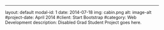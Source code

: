 ---
layout: default
modal-id: 1
date: 2014-07-18
img: cabin.png
alt: image-alt
#project-date: April 2014
#client: Start Bootstrap
#category: Web Development
description: Disabled Grad Student Project goes here. 
